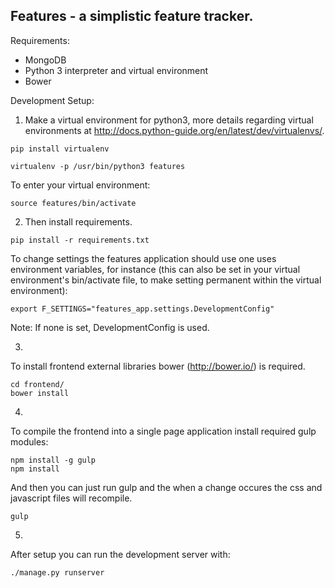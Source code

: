 Features - a simplistic feature tracker.
----

Requirements:  
  - MongoDB  
  - Python 3 interpreter and virtual environment
  - Bower

Development Setup:  

1. Make a virtual environment for python3, more details regarding virtual environments at http://docs.python-guide.org/en/latest/dev/virtualenvs/.

```
pip install virtualenv
```

```
virtualenv -p /usr/bin/python3 features
```

To enter your virtual environment:

```
source features/bin/activate
```

2. Then install requirements.
```
pip install -r requirements.txt
```

To change settings the features application should use one uses environment variables, for instance (this can also be set in your virtual environment's bin/activate file, to make setting permanent within the virtual environment):
```
export F_SETTINGS="features_app.settings.DevelopmentConfig"
``` 
Note: If none is set, DevelopmentConfig is used.

3.
To install frontend external libraries bower (http://bower.io/) is required.

```
cd frontend/
bower install
```

4.
To compile the frontend into a single page application install required gulp modules:


```
npm install -g gulp
npm install 
```

And then you can just run gulp and the when a change occures the css and javascript files will recompile.
```
gulp
```

5.
After setup you can run the development server with:
```
./manage.py runserver
```
